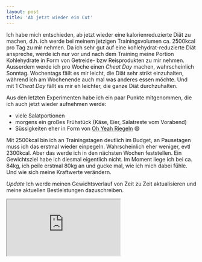 ```yaml
---
layout: post
title: 'Ab jetzt wieder ein Cut'
---
```

Ich habe mich entschieden, ab jetzt wieder eine kalorienreduzierte Diät zu machen, d.h. ich werde bei meinem jetzigen Trainingsvolumen ca. 2500kcal pro Tag zu mir nehmen. Da ich sehr gut auf eine kohlehydrat-reduzierte Diät anspreche, werde ich nur vor und nach dem Training meine Portion Kohlehydrate in Form von Getreide- bzw Reisprodukten zu mir nehmen. Ausserdem werde ich pro Woche einen *Cheat Day* machen, wahrscheinlich Sonntag. Wochentags fällt es mir leicht, die Diät sehr strikt einzuhalten, während ich am Wochenende auch mal was anderes essen möchte. Und mit 1 *Cheat Day* fällt es mir eh leichter, die ganze Diät durchzuhalten.

Aus den letzten Experimenten habe ich ein paar Punkte mitgenommen, die ich auch jetzt wieder aufnehmen werde:

* viele Salatportionen
* morgens ein großes Frühstück (Käse, Eier, Salatreste vom Vorabend)
* Süssigkeiten eher in Form von [Oh Yeah Riegeln][0] :smile:

Mit 2500kcal bin ich an Trainingstagen deutlich im Budget, an Pausetagen muss ich das erstmal wieder einpegeln. Wahrscheinlich eher weniger, evtl 2300kcal. Aber das werde ich in den nächsten Wochen feststellen. Ein Gewichtsziel habe ich diesmal eigentlich nicht. Im Moment liege ich bei ca. 84kg, ich peile erstmal 80kg an und gucke mal, wie ich mich dabei fühle. Und wie sich meine Kraftwerte verändern.

*Update* Ich werde meinen Gewichtsverlauf von Zeit zu Zeit aktualisieren und meine aktuellen Bestleistungen dazuschreiben.

<iframe src="https://docs.google.com/spreadsheets/d/1CIg8-capdfEamQKs-vd3XQLXNGtxC_BOlnkDQ_K0mDo/pubhtml?gid=9&amp;single=true&amp;widget=true&amp;headers=false"></iframe>

[0]: http://www.sportnahrung-engel.de/product_info.php/info/p638_Oh-Yeah-Protein-Bar---85g.html
